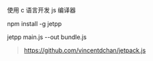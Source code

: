 使用 c 语言开发 js 编译器

npm install -g jetpp


jetpp main.js --out bundle.js

> https://github.com/vincentdchan/jetpack.js
